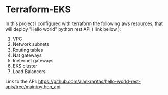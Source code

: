 # Terraform-EKS
In this project I configured with terraform the following aws resources, that will deploy "Hello world" python rest API ( link bellow ):
1. VPC
2. Network subnets
3. Routing tables
4. Nat gateways
5. Ineternet gateways
6. EKS cluster
7. Load Balancers

Link to the API:
https://github.com/alankrantas/hello-world-rest-apis/tree/main/python_api
